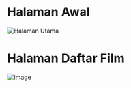 # Halaman Awal
![Halaman Utama](https://github.com/MuhammadFachruddin/Website_Film_Sederhana/assets/123525071/cb725240-f9d4-4719-8234-f75a11043441)

# Halaman Daftar Film
![image](https://github.com/MuhammadFachruddin/Website_Film_Sederhana/assets/123525071/a02365f2-075d-4cc0-9b22-f1d957392dc4)
